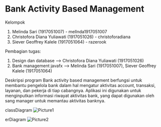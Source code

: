 # Bank Activity Based Management

Kelompok
1. Melinda Sari (1917051007) - mellnda1917051007
2. Christofora Diana Yuliawati (1917051026) - christoforadiana
3. Siever Geoffrey Kalele (1917051064) - razerook 

Pembagian tugas:
1. Design dan database --> Christofora Diana Yuliawati (1917051026)
2. Bank management javafx --> Melinda Sari (1917051007), Siever Geoffrey Kalele (1917051064)

Deskripsi program
Bank activity based management berfungsi untuk membantu pengelola bank dalam hal mengatur aktivitas account, transaksi, layanan, dan pekerja di tiap cabangnya. Aplikasi ini digunakan untuk menginputkan informasi riwayat aktivitas bank, yang dapat digunakan oleh sang manager untuk memantau aktivitas banknya.

classDiagram
![Picture1](https://user-images.githubusercontent.com/62495955/105750458-5bc02c80-5f77-11eb-84c0-ecb1a67fdb50.png)

erDiagram
![Picture2](https://user-images.githubusercontent.com/62495955/105750500-68448500-5f77-11eb-8752-657891b4a67d.png)
